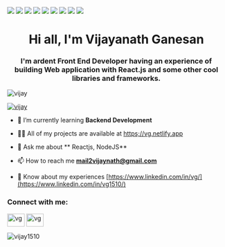 ![](https://img.shields.io/badge/Code-HTML-informational?style=flat&logo=html&logoColor=white&color=2bbc8a)
![](https://img.shields.io/badge/Code-Css-informational?style=flat&logo=css&logoColor=white&color=2bbc8a)
![](https://img.shields.io/badge/Code-JavaScript-informational?style=flat&logo=javascript&logoColor=white&color=2bbc8a)
![](https://img.shields.io/badge/Code-TypeScript-informational?style=flat&logo=typescript&logoColor=white&color=2bbc8a)
![](https://img.shields.io/badge/Code-Reactjs-informational?style=flat&logo=react&logoColor=white&color=2bbc8a)
![](https://img.shields.io/badge/Code-Node.js-informational?style=flat&logo=node.js&logoColor=white&color=2bbc8a)
![](https://img.shields.io/badge/Tools-MongoDB-informational?style=flat&logo=MongoDB&logoColor=white&color=2bbc8a)
![](https://img.shields.io/badge/Tools-Git-informational?style=flat&logo=Git&logoColor=white&color=2bbc8a)
![](https://img.shields.io/badge/Tools-Postman-informational?style=flat&logo=postman&logoColor=white&color=2bbc8a)

<h1 align="center">Hi all, I'm Vijayanath Ganesan</h1>

<h3 align="center">I'm ardent Front End Developer having an experience of building Web application  with React.js and some other cool libraries and frameworks.</h3>

<p align="left"> <img src="https://komarev.com/ghpvc/?username=vijay1510&label=Profile%20views&color=0e75b6&style=flat" alt="vijay" /> </p>

<p align="left"> <a href="https://github.com/ryo-ma/github-profile-trophy"><img src="https://github-profile-trophy.vercel.app/?username=vijay1510" alt="vijay" /></a> </p>


- 🌱 I’m currently learning **Backend Development**

- 👨‍💻 All of my projects are available at [https;//vg.netlify.app](https://vg.netlify.app)

- 💬 Ask me about ** Reactjs, NodeJS**

- 📫 How to reach me **mail2vijaynath@gmail.com**

- 📄 Know about my experiences [https://www.linkedin.com/in/vg/](https://www.linkedin.com/in/vg1510/)

<h3 align="left">Connect with me:</h3>

<a href="https://www.linkedin.com/in/vg1510/" target="blank"><img align="center" src="https://cdn.jsdelivr.net/npm/simple-icons@3.0.1/icons/linkedin%20.svg" alt="vg" height="30" width="40" /></a>
<a href="mailto:mail2vijaynath@gmail.com" target="blank"><img align="center" src="https://cdn.jsdelivr.net/npm/simple-icons@3.0.1/icons/gmail.svg" alt="vg" height="30" width="40" /></a>



<p><img align="left" src="https://github-readme-stats.vercel.app/api/top-langs?username=vijay1510&show_icons=true&locale=en&layout=compact" alt="vijay1510" /></p>


